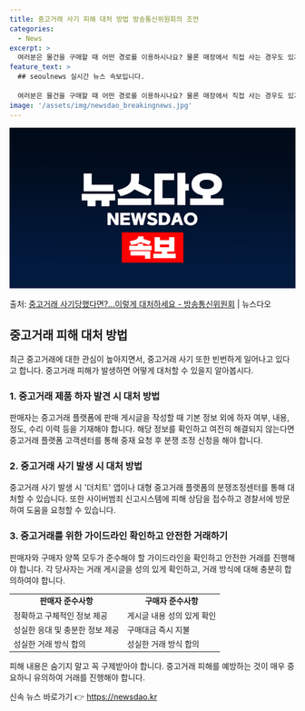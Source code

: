 ```yaml
---
title: 중고거래 사기 피해 대처 방법 방송통신위원회의 조언
categories:
  - News
excerpt: >
  여러분은 물건을 구매할 때 어떤 경로를 이용하시나요? 물론 매장에서 직접 사는 경우도 있지만, 편리한 온라인…
feature_text: >
  ## seoulnews 실시간 뉴스 속보입니다.

  여러분은 물건을 구매할 때 어떤 경로를 이용하시나요? 물론 매장에서 직접 사는 경우도 있지만, 편리한 온라인…
image: '/assets/img/newsdao_breakingnews.jpg'
---
```


![뉴스다오 속보](/assets/img/newsdao_breakingnews.jpg)

<p>출처: <a href="https://newsdao.kr/3123" rel="dofollow">중고거래 사기당했다면?…이렇게 대처하세요 - 방송통신위원회</a> | 뉴스다오</p>

<h2 data-ke-size="size26">중고거래 피해 대처 방법</h2>
<p data-ke-size="size16">최근 중고거래에 대한 관심이 높아지면서, 중고거래 사기 또한 빈번하게 일어나고 있다고 합니다. 중고거래 피해가 발생하면 어떻게 대처할 수 있을지 알아봅시다.</p>

<h3>1. 중고거래 제품 하자 발견 시 대처 방법</h3>
<p data-ke-size="size16">판매자는 중고거래 플랫폼에 판매 게시글을 작성할 때 기본 정보 외에 하자 여부, 내용, 정도, 수리 이력 등을 기재해야 합니다. 해당 정보를 확인하고 여전히 해결되지 않는다면 중고거래 플랫폼 고객센터를 통해 중재 요청 후 분쟁 조정 신청을 해야 합니다.</p>

<h3>2. 중고거래 사기 발생 시 대처 방법</h3>
<p data-ke-size="size16">중고거래 사기 발생 시 '더치트' 앱이나 대형 중고거래 플랫폼의 분쟁조정센터를 통해 대처할 수 있습니다. 또한 사이버범죄 신고시스템에 피해 상담을 접수하고 경찰서에 방문하여 도움을 요청할 수 있습니다.</p>

<h3>3. 중고거래를 위한 가이드라인 확인하고 안전한 거래하기</h3>
<p data-ke-size="size16">판매자와 구매자 양쪽 모두가 준수해야 할 가이드라인을 확인하고 안전한 거래를 진행해야 합니다. 각 당사자는 거래 게시글을 성의 있게 확인하고, 거래 방식에 대해 충분히 합의하여야 합니다.</p>

<table>
	<tr>
		<td style="text-align: center; height: 17px;"><b>판매자 준수사항</b></td>
		<td style="text-align: center; height: 17px;"><b>구매자 준수사항</b></td>
	</tr>
	<tr>
		<td>정확하고 구체적인 정보 제공</td>
		<td>게시글 내용 성의 있게 확인</td>
	</tr>
	<tr>
		<td>성실한 응대 및 충분한 정보 제공</td>
		<td>구매대금 즉시 지불</td>
	</tr>
	<tr>
		<td>성실한 거래 방식 합의</td>
		<td>성실한 거래 방식 합의</td>
	</tr>
</table>

<p data-ke-size="size16">피해 내용은 숨기지 말고 꼭 구제받아야 합니다. 중고거래 피해를 예방하는 것이 매우 중요하니 유의하여 거래를 진행해야 합니다.</p> 

신속 뉴스 바로가기 👉 <a href="https://newsdao.kr" rel="dofollow">https://newsdao.kr</a>



